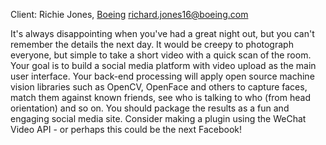 Client: Richie Jones, [Boeing](Boeing "wikilink")
<richard.jones16@boeing.com>

It's always disappointing when you've had a great night out, but you
can't remember the details the next day. It would be creepy to
photograph everyone, but simple to take a short video with a quick scan
of the room. Your goal is to build a social media platform with video
upload as the main user interface. Your back-end processing will apply
open source machine vision libraries such as OpenCV, OpenFace and others
to capture faces, match them against known friends, see who is talking
to who (from head orientation) and so on. You should package the results
as a fun and engaging social media site. Consider making a plugin using
the WeChat Video API - or perhaps this could be the next Facebook!